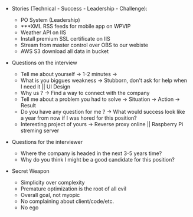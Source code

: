 * Stories (Technical - Success - Leadership - Challenge):
    - PO System (Leadership)
    - ***XML RSS feeds for mobile app on WPVIP
    - Weather API on IIS
    - Install premium SSL certificate on IIS
    - Stream from master control over OBS to our webiste
    - AWS S3 download all data in bucket

* Questions on the interview 
    - Tell me about yourself -> 1-2 minutes -> 
    - What is you biggues weakness -> Stubborn, don't ask for help when I need it || UI Design
    - Why us ? -> Find a way to connect with the company
    - Tell me about a problem you had to solve -> Situation -> Action -> Result
    - Do you have any question for me ? -> What would success look like a year from now if I was hored for this position? 
    - Interesting project of yours -> Reverse proxy online || Raspberry Pi streming server

* Questions for the interviewer
    - Where the company is headed in the next 3-5 years time?
    - Why do you think I might be a good candidate for this position?  
  
* Secret Weapon
    - Simplicity over complexity
    - Premature optimization is the root of all evil
    - Overall goal, not myopic
    - No complaining about client/code/etc.
    - No ego
